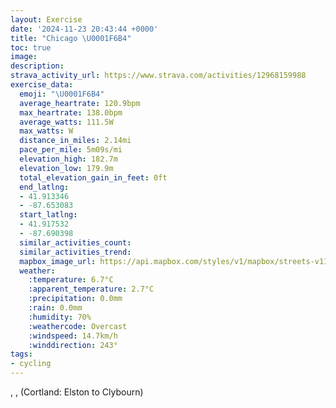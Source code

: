 ```yaml
---
layout: Exercise
date: '2024-11-23 20:43:44 +0000'
title: "Chicago \U0001F6B4"
toc: true
image:
description:
strava_activity_url: https://www.strava.com/activities/12968159988
exercise_data:
  emoji: "\U0001F6B4"
  average_heartrate: 120.9bpm
  max_heartrate: 138.0bpm
  average_watts: 111.5W
  max_watts: W
  distance_in_miles: 2.14mi
  pace_per_mile: 5m09s/mi
  elevation_high: 182.7m
  elevation_low: 179.9m
  total_elevation_gain_in_feet: 0ft
  end_latlng:
  - 41.913346
  - -87.653083
  start_latlng:
  - 41.917532
  - -87.690398
  similar_activities_count:
  similar_activities_trend:
  mapbox_image_url: https://api.mapbox.com/styles/v1/mapbox/streets-v11/static/path-5+787af2-1.0(s_z~FlnevOQe%5EGaFKwNA_HMuRC%7DXCwAGsACmE%3F_CB_%40C%5Be%40cCC%5B%3FYFWVYlEiCf%40_%40DOA%5Bu%40oEGo%40Ca%40%40eFIeQ%3FmAFi%40pDsFtGkHlAyA),pin-s-s+e5b22e(-87.68759,41.91754),pin-s-f+89ae00(-87.65585,41.91437)/auto/800x800?access_token=pk.eyJ1Ijoiam9zaGJlY2ttYW4iLCJhIjoiY205eWR2aDd1MWZ6djJrbXc4a3M0bWZleiJ9.XiG9OWkNcZk2QzjJbxLB4A
  weather:
    :temperature: 6.7°C
    :apparent_temperature: 2.7°C
    :precipitation: 0.0mm
    :rain: 0.0mm
    :humidity: 70%
    :weathercode: Overcast
    :windspeed: 14.7km/h
    :winddirection: 243°
tags:
- cycling
---
```

, ,  (Cortland: Elston to Clybourn)
